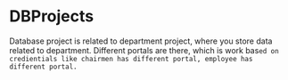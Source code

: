 # DBProjects
Database project is related to department project, where you store data related to department.
Different portals are there, which is work bas`ed on credientials like chairmen has different portal, employee has different portal.`
